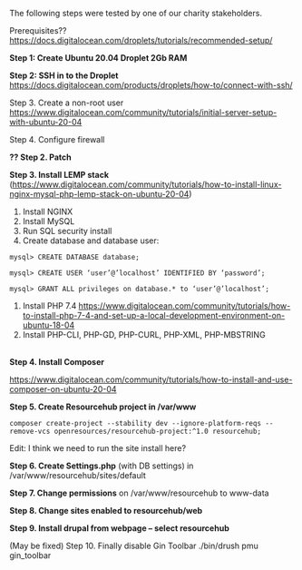 The following steps were tested by one of our charity stakeholders. 

Prerequisites??
https://docs.digitalocean.com/droplets/tutorials/recommended-setup/


**Step 1: Create Ubuntu 20.04 Droplet 2Gb RAM**

**Step 2: SSH in to the Droplet**
https://docs.digitalocean.com/products/droplets/how-to/connect-with-ssh/

Step 3. Create a non-root user
https://www.digitalocean.com/community/tutorials/initial-server-setup-with-ubuntu-20-04

Step 4. Configure firewall

**?? Step 2. Patch**

**Step 3. Install LEMP stack** (<https://www.digitalocean.com/community/tutorials/how-to-install-linux-nginx-mysql-php-lemp-stack-on-ubuntu-20-04>)

1. Install NGINX
3. Install MySQL
4. Run SQL security install
5. Create database and database user:

`mysql> CREATE DATABASE database;`

`mysql> CREATE USER ‘user’@’localhost’ IDENTIFIED BY ‘password’;`

`mysql> GRANT ALL privileges on database.* to ‘user’@’localhost’;`

1. Install PHP 7.4
https://www.digitalocean.com/community/tutorials/how-to-install-php-7-4-and-set-up-a-local-development-environment-on-ubuntu-18-04
2. Install PHP-CLI, PHP-GD, PHP-CURL, PHP-XML, PHP-MBSTRING

\
**Step 4. Install Composer**

<https://www.digitalocean.com/community/tutorials/how-to-install-and-use-composer-on-ubuntu-20-04>

**Step 5. Create Resourcehub project in /var/www**

`composer create-project --stability dev --ignore-platform-reqs --remove-vcs openresources/resourcehub-project:^1.0 resourcehub;`

Edit: I think we need to run the site install here? 

**Step 6. Create Settings.php** (with DB settings) in /var/www/resourcehub/sites/default

**Step 7. Change permissions** on /var/www/resourcehub to www-data

**Step 8. Change sites enabled to resourcehub/web**

**Step 9. Install drupal from webpage – select resourcehub**

(May be fixed) Step 10. Finally disable Gin Toolbar ./bin/drush pmu gin_toolbar